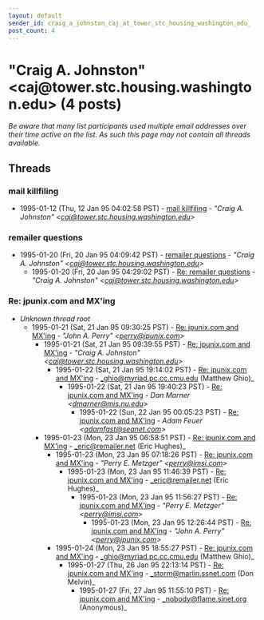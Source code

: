 ```yaml
---
layout: default
sender_id: craig_a_johnston_caj_at_tower_stc_housing_washington_edu_
post_count: 4
---
```


# "Craig A. Johnston" <caj<span>@</span>tower.stc.housing.washington.edu> (4 posts)

_Be aware that many list participants used multiple email addresses over their time active on the list. As such this page may not contain all threads available._

## Threads

### mail killfiling
+ 1995-01-12 (Thu, 12 Jan 95 04:02:58 PST) - [mail killfiling](/archive/1995/01/62d12c9eed52d946e15d61d56549a355decaf338bd1ac98adf498b0fad7f5680) - _"Craig A. Johnston" \<caj@tower.stc.housing.washington.edu\>_

### remailer questions
+ 1995-01-20 (Fri, 20 Jan 95 04:09:42 PST) - [remailer questions](/archive/1995/01/28504e6443ba99abf6ac936949d0ef2752bffb014983838af7cec9be9eaa26dd) - _"Craig A. Johnston" \<caj@tower.stc.housing.washington.edu\>_
  + 1995-01-20 (Fri, 20 Jan 95 04:29:02 PST) - [Re: remailer questions](/archive/1995/01/bf8e1283975e9e08c64ecb079506b1d72b91e9551065fa258f2033bf5e2793f0) - _"Craig A. Johnston" \<caj@tower.stc.housing.washington.edu\>_

### Re: jpunix.com and MX'ing
+ _Unknown thread root_
  + 1995-01-21 (Sat, 21 Jan 95 09:30:25 PST) - [Re: jpunix.com and MX'ing](/archive/1995/01/9fc0c24adea594ab4f1b0e433c3d659c923ee954ff5bca090512e239bfcbd01a) - _"John A. Perry" \<perry@jpunix.com\>_
    + 1995-01-21 (Sat, 21 Jan 95 09:39:55 PST) - [Re: jpunix.com and MX'ing](/archive/1995/01/6f6932436212db8a086b8a08b8e04770475d935305c740fb58cbe80d9ccbd7dc) - _"Craig A. Johnston" \<caj@tower.stc.housing.washington.edu\>_
      + 1995-01-22 (Sat, 21 Jan 95 19:14:02 PST) - [Re: jpunix.com and MX'ing](/archive/1995/01/b9fd6fe8292e69ff40295d0946c6f951b3459885755b3dc28b0fcbc8ba97d6ab) - _ghio@myriad.pc.cc.cmu.edu (Matthew Ghio)_
        + 1995-01-22 (Sat, 21 Jan 95 19:40:23 PST) - [Re: jpunix.com and MX'ing](/archive/1995/01/b440b7a0f1b16d37b83bf7c5ebc459e5a058dd065ae61ff155e2324c5dd97b40) - _Dan Marner \<dmarner@mis.nu.edu\>_
          + 1995-01-22 (Sun, 22 Jan 95 00:05:23 PST) - [Re: jpunix.com and MX'ing](/archive/1995/01/87d0e4e75bbf77d2e63bf3ff5fbb260a6dd72f804a51b1201f2de3a490d001c3) - _Adam Feuer \<adamfast@seanet.com\>_
    + 1995-01-23 (Mon, 23 Jan 95 06:58:51 PST) - [Re: jpunix.com and MX'ing](/archive/1995/01/44688168f8939a1886758d11ba11a58301881f28cdb4078aa267cdbd3e5e2156) - _eric@remailer.net (Eric Hughes)_
      + 1995-01-23 (Mon, 23 Jan 95 07:18:26 PST) - [Re: jpunix.com and MX'ing](/archive/1995/01/c93f82b4b0f2093cfe75b9116e3aa0baf64989cd74ead75b23d33033cdcab120) - _"Perry E. Metzger" \<perry@imsi.com\>_
        + 1995-01-23 (Mon, 23 Jan 95 11:46:39 PST) - [Re: jpunix.com and MX'ing](/archive/1995/01/055a90897841cefaef335deb07389ae2946be05387c4cea58d0c3b03f4f65806) - _eric@remailer.net (Eric Hughes)_
          + 1995-01-23 (Mon, 23 Jan 95 11:56:27 PST) - [Re: jpunix.com and MX'ing](/archive/1995/01/5bc51a85a6499df3eb7b5100e2e10b2b88378069848d840b6247a70721b2f08c) - _"Perry E. Metzger" \<perry@imsi.com\>_
            + 1995-01-23 (Mon, 23 Jan 95 12:26:44 PST) - [Re: jpunix.com and MX'ing](/archive/1995/01/0a4391ae60ddda12b4ca104ff2d0f764965627acb4a0f03ddc0a620c2be51ace) - _"John A. Perry" \<perry@jpunix.com\>_
      + 1995-01-24 (Mon, 23 Jan 95 18:55:27 PST) - [Re: jpunix.com and MX'ing](/archive/1995/01/5f228e6fbba08cd807fd92d2cc3f98594148f3ca34b15ce1bcdabc581aba30f7) - _ghio@myriad.pc.cc.cmu.edu (Matthew Ghio)_
        + 1995-01-27 (Thu, 26 Jan 95 22:13:14 PST) - [Re: jpunix.com and MX'ing](/archive/1995/01/5852b04fa0c2af8a2c52cbc44e0ffeafec874ffbf15c8420cbbf92e5d38d9272) - _storm@marlin.ssnet.com (Don Melvin)_
          + 1995-01-27 (Fri, 27 Jan 95 11:55:10 PST) - [Re: jpunix.com and MX'ing](/archive/1995/01/9d869abb4a1b69b9e04b41c2c017694f9a7a53c0189ee5c103832ddb777e834f) - _nobody@flame.sinet.org (Anonymous)_

